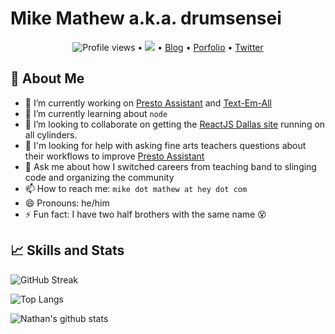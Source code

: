 # Mike Mathew a.k.a. drumsensei



<p align="center">
  <img src="https://gpvc.arturio.dev/m2mathew" alt="Profile views"> •
  <a href="https://twitter.com/intent/follow?screen_name=drumsensei&tw_p=followbutton"><img src="https://img.shields.io/twitter/follow/drumsensei?label=%40drumsensei&style=social"></a> • <a href="https://www.drumsensei.com/">Blog</a> • <a href="https://www.mikemathew.com/">Porfolio</a> • <a href="https://twitter.com/intent/follow?screen_name=drumsensei&tw_p=followbutton">Twitter</a>
</p>

## 🥁 About Me

- 🔭 I’m currently working on [Presto Assistant](https://www.presto-assistant.com/) and [Text-Em-All](https://www.text-em-all.com/)
- 🌱 I’m currently learning about `node`
- 🤝 I’m looking to collaborate on getting the [ReactJS Dallas site](https://github.com/reactjs-dallas/reactjs-dallas-site) running on all cylinders.
- 🤔 I'm looking for help with asking fine arts teachers questions about their workflows to improve [Presto Assistant](https://www.presto-assistant.com/)
- 💬 Ask me about how I switched careers from teaching band to slinging code and organizing the community
- 📫 How to reach me: `mike dot mathew at hey dot com`
- 😄 Pronouns: he/him
- ⚡ Fun fact: I have two half brothers with the same name 😵


## 📈 Skills and Stats

![GitHub Streak](http://github-readme-streak-stats.herokuapp.com?user=m2mathew&theme=merko)

![Top Langs](https://github-readme-stats.vercel.app/api/top-langs/?username=m2mathew&theme=merko&layout=compact)

![Nathan's github stats](https://github-readme-stats.vercel.app/api?username=m2mathew&show_icons=true&theme=merko&layout=compact)


<!--

This is my ✨ _special_ ✨ place on my GitHub profile.
Here are some ideas to get you started:

- 🔭 I’m currently working on ...
- 🌱 I’m currently learning ...
- 👯 I’m looking to collaborate on ...
- 🤔 I’m looking for help with ...
- 💬 Ask me about ...
- 📫 How to reach me: ...
- 😄 Pronouns: ...
- ⚡ Fun fact: ...
-->

